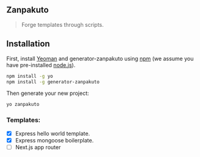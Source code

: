 ## Zanpakuto
> Forge templates through scripts.

## Installation

First, install [Yeoman](http://yeoman.io) and generator-zanpakuto using [npm](https://www.npmjs.com/) (we assume you have pre-installed [node.js](https://nodejs.org/)).

```bash
npm install -g yo
npm install -g generator-zanpakuto
```

Then generate your new project:

```bash
yo zanpakuto
```


### Templates: 
- [x] Express hello world template.
- [x] Express mongoose boilerplate.
- [ ] Next.js app router